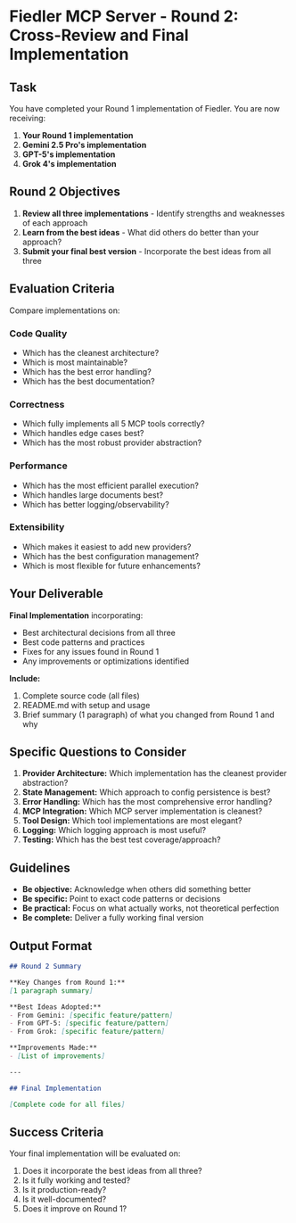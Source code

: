 # Fiedler MCP Server - Round 2: Cross-Review and Final Implementation

## Task

You have completed your Round 1 implementation of Fiedler. You are now receiving:
1. **Your Round 1 implementation**
2. **Gemini 2.5 Pro's implementation**
3. **GPT-5's implementation**
4. **Grok 4's implementation**

## Round 2 Objectives

1. **Review all three implementations** - Identify strengths and weaknesses of each approach
2. **Learn from the best ideas** - What did others do better than your approach?
3. **Submit your final best version** - Incorporate the best ideas from all three

## Evaluation Criteria

Compare implementations on:

### Code Quality
- Which has the cleanest architecture?
- Which is most maintainable?
- Which has the best error handling?
- Which has the best documentation?

### Correctness
- Which fully implements all 5 MCP tools correctly?
- Which handles edge cases best?
- Which has the most robust provider abstraction?

### Performance
- Which has the most efficient parallel execution?
- Which handles large documents best?
- Which has better logging/observability?

### Extensibility
- Which makes it easiest to add new providers?
- Which has the best configuration management?
- Which is most flexible for future enhancements?

## Your Deliverable

**Final Implementation** incorporating:
- Best architectural decisions from all three
- Best code patterns and practices
- Fixes for any issues found in Round 1
- Any improvements or optimizations identified

**Include:**
1. Complete source code (all files)
2. README.md with setup and usage
3. Brief summary (1 paragraph) of what you changed from Round 1 and why

## Specific Questions to Consider

1. **Provider Architecture:** Which implementation has the cleanest provider abstraction?
2. **State Management:** Which approach to config persistence is best?
3. **Error Handling:** Which has the most comprehensive error handling?
4. **MCP Integration:** Which MCP server implementation is cleanest?
5. **Tool Design:** Which tool implementations are most elegant?
6. **Logging:** Which logging approach is most useful?
7. **Testing:** Which has the best test coverage/approach?

## Guidelines

- **Be objective:** Acknowledge when others did something better
- **Be specific:** Point to exact code patterns or decisions
- **Be practical:** Focus on what actually works, not theoretical perfection
- **Be complete:** Deliver a fully working final version

## Output Format

```markdown
## Round 2 Summary

**Key Changes from Round 1:**
[1 paragraph summary]

**Best Ideas Adopted:**
- From Gemini: [specific feature/pattern]
- From GPT-5: [specific feature/pattern]
- From Grok: [specific feature/pattern]

**Improvements Made:**
- [List of improvements]

---

## Final Implementation

[Complete code for all files]
```

## Success Criteria

Your final implementation will be evaluated on:
1. Does it incorporate the best ideas from all three?
2. Is it fully working and tested?
3. Is it production-ready?
4. Is it well-documented?
5. Does it improve on Round 1?

